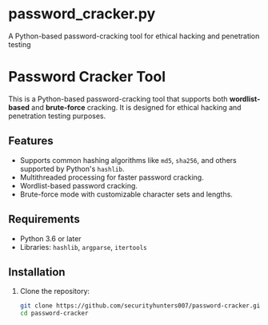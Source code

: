 # password_cracker.py
A Python-based password-cracking tool for ethical hacking and penetration testing
# Password Cracker Tool

This is a Python-based password-cracking tool that supports both **wordlist-based** and **brute-force** cracking. It is designed for ethical hacking and penetration testing purposes.

## Features

- Supports common hashing algorithms like `md5`, `sha256`, and others supported by Python's `hashlib`.
- Multithreaded processing for faster password cracking.
- Wordlist-based password cracking.
- Brute-force mode with customizable character sets and lengths.

## Requirements

- Python 3.6 or later
- Libraries: `hashlib`, `argparse`, `itertools`

## Installation

1. Clone the repository:
   ```bash
   git clone https://github.com/securityhunters007/password-cracker.git
   cd password-cracker
